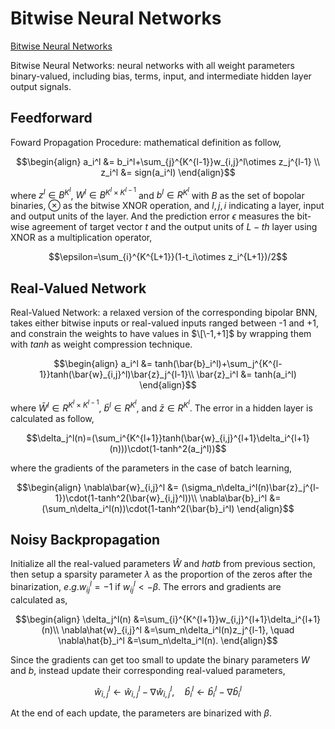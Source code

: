 # Bitwise Neural Networks
[Bitwise Neural Networks](https://arxiv.org/pdf/1601.06071)

Bitwise Neural Networks: neural networks with all weight parameters binary-valued, including bias, terms, input, and intermediate hidden layer output signals.


## Feedforward
Foward Propagation Procedure: mathematical definition as follow, 
```math
\begin{align}
a_i^l &= b_i^l+\sum_{j}^{K^{l-1}}w_{i,j}^l\otimes z_j^{l-1} \\
z_i^l &= sign(a_i^l)
\end{align}
```
where $z^l\in B^{K^l}$, $W^l\in B^{K^l\times K^{l-1}}$ and $b^l\in R^{K^l}$ with $B$ as the set of bopolar binaries, $\otimes$ as the bitwise XNOR operation, and $l,j,i$ indicating a layer, input and output units of the layer. And the prediction error $\epsilon$ measures the bit-wise agreement of target vector $t$ and the output units of $L-th$ layer using XNOR as a multiplication operator,
```math
\epsilon=\sum_{i}^{K^{L+1}}(1-t_i\otimes z_i^{L+1})/2
```

## Real-Valued Network
Real-Valued Network: a relaxed version of the corresponding bipolar BNN, takes either bitwise inputs or real-valued inputs ranged between -1 and +1, and constrain the weights to have values in $\[\-1,+1]$ by wrapping them with $tanh$ as weight compression technique.
```math
\begin{align}
a_i^l &= tanh(\bar{b}_i^l)+\sum_j^{K^{l-1}}tanh(\bar{w}_{i,j}^l)\bar{z}_j^{l-1}\\
\bar{z}_i^l &= tanh(a_i^l)
\end{align}
```
where $\bar{W}^l\in R^{K^l\times K^{l-1}}$, $\bar{b}^l\in R^{K^l}$, and $\bar{z}\in R^{K^l}$. The error in a hidden layer is calculated as follow,
```math
\delta_j^l(n)=(\sum_i^{K^{l+1}}tanh(\bar{w}_{i,j}^{l+1}\delta_i^{l+1}(n)))\cdot(1-tanh^2(a_j^l))
```
where the gradients of the parameters in the case of batch learning,
```math
\begin{align}
\nabla\bar{w}_{i,j}^l &= (\sigma_n\delta_i^l(n)\bar{z}_j^{l-1})\cdot(1-tanh^2(\bar{w}_{i,j}^l))\\
\nabla\bar{b}_i^l &= (\sum_n\delta_i^l(n))\cdot(1-tanh^2(\bar{b}_i^l)
\end{align}
```

## Noisy Backpropagation
Initialize all the real-valued parameters $\hat{W}$ and $hat{b}$ from previous section, then setup a sparsity parameter $\lambda$ as the proportion of the zeros after the binarization, $e.g. w_{ij}^l=-1$ if $w_{ij}^l<-\beta$. The errors and gradients are calculated as, 
```math
\begin{align}
\delta_j^l(n) &=\sum_{i}^{K^{l+1}}w_{i,j}^{l+1}\delta_i^{l+1}(n)\\
\nabla\hat{w}_{i,j}^l &=\sum_n\delta_i^l(n)z_j^{l-1}, \quad
\nabla\hat{b}_i^l &=\sum_n\delta_i^l(n).
\end{align}
```
Since the gradients can get too small to update the binary parameters $W$ and $b$, instead update their corresponding real-valued parameters,
```math
\hat{w}_{i,j}^l\leftarrow\hat{w}_{i,j}^l-\nabla\hat{w}_{i,j}^l, \quad
\hat{b}_i^l\leftarrow\hat{b}_i^l-\nabla\hat{b}_i^l
```
At the end of each update, the parameters are binarized with $\beta$.
